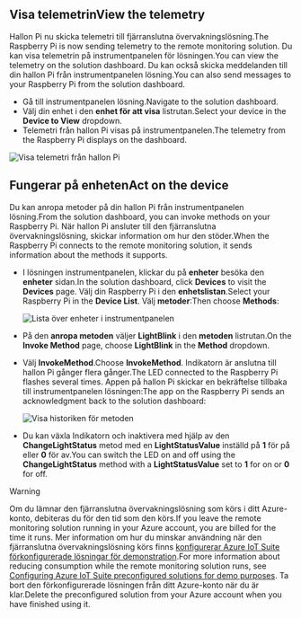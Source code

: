 ## <a name="view-the-telemetry"></a><span data-ttu-id="1270d-101">Visa telemetrin</span><span class="sxs-lookup"><span data-stu-id="1270d-101">View the telemetry</span></span>

<span data-ttu-id="1270d-102">Hallon Pi nu skicka telemetri till fjärranslutna övervakningslösning.</span><span class="sxs-lookup"><span data-stu-id="1270d-102">The Raspberry Pi is now sending telemetry to the remote monitoring solution.</span></span> <span data-ttu-id="1270d-103">Du kan visa telemetrin på instrumentpanelen för lösningen.</span><span class="sxs-lookup"><span data-stu-id="1270d-103">You can view the telemetry on the solution dashboard.</span></span> <span data-ttu-id="1270d-104">Du kan också skicka meddelanden till din hallon Pi från instrumentpanelen lösning.</span><span class="sxs-lookup"><span data-stu-id="1270d-104">You can also send messages to your Raspberry Pi from the solution dashboard.</span></span>

- <span data-ttu-id="1270d-105">Gå till instrumentpanelen lösning.</span><span class="sxs-lookup"><span data-stu-id="1270d-105">Navigate to the solution dashboard.</span></span>
- <span data-ttu-id="1270d-106">Välj din enhet i den **enhet för att visa** listrutan.</span><span class="sxs-lookup"><span data-stu-id="1270d-106">Select your device in the **Device to View** dropdown.</span></span>
- <span data-ttu-id="1270d-107">Telemetri från hallon Pi visas på instrumentpanelen.</span><span class="sxs-lookup"><span data-stu-id="1270d-107">The telemetry from the Raspberry Pi displays on the dashboard.</span></span>

![Visa telemetri från hallon Pi][img-telemetry-display]

## <a name="act-on-the-device"></a><span data-ttu-id="1270d-109">Fungerar på enheten</span><span class="sxs-lookup"><span data-stu-id="1270d-109">Act on the device</span></span>

<span data-ttu-id="1270d-110">Du kan anropa metoder på din hallon Pi från instrumentpanelen lösning.</span><span class="sxs-lookup"><span data-stu-id="1270d-110">From the solution dashboard, you can invoke methods on your Raspberry Pi.</span></span> <span data-ttu-id="1270d-111">När hallon Pi ansluter till den fjärranslutna övervakningslösning, skickar information om hur den stöder.</span><span class="sxs-lookup"><span data-stu-id="1270d-111">When the Raspberry Pi connects to the remote monitoring solution, it sends information about the methods it supports.</span></span>

- <span data-ttu-id="1270d-112">I lösningen instrumentpanelen, klickar du på **enheter** besöka den **enheter** sidan.</span><span class="sxs-lookup"><span data-stu-id="1270d-112">In the solution dashboard, click **Devices** to visit the **Devices** page.</span></span> <span data-ttu-id="1270d-113">Välj din Raspberry Pi i den **enhetslistan**.</span><span class="sxs-lookup"><span data-stu-id="1270d-113">Select your Raspberry Pi in the **Device List**.</span></span> <span data-ttu-id="1270d-114">Välj **metoder**:</span><span class="sxs-lookup"><span data-stu-id="1270d-114">Then choose **Methods**:</span></span>

    ![Lista över enheter i instrumentpanelen][img-list-devices]

- <span data-ttu-id="1270d-116">På den **anropa metoden** väljer **LightBlink** i den **metoden** listrutan.</span><span class="sxs-lookup"><span data-stu-id="1270d-116">On the **Invoke Method** page, choose **LightBlink** in the **Method** dropdown.</span></span>

- <span data-ttu-id="1270d-117">Välj **InvokeMethod**.</span><span class="sxs-lookup"><span data-stu-id="1270d-117">Choose **InvokeMethod**.</span></span> <span data-ttu-id="1270d-118">Indikatorn är anslutna till hallon Pi gånger flera gånger.</span><span class="sxs-lookup"><span data-stu-id="1270d-118">The LED connected to the Raspberry Pi flashes several times.</span></span> <span data-ttu-id="1270d-119">Appen på hallon Pi skickar en bekräftelse tillbaka till instrumentpanelen lösningen:</span><span class="sxs-lookup"><span data-stu-id="1270d-119">The app on the Raspberry Pi sends an acknowledgment back to the solution dashboard:</span></span>

    ![Visa historiken för metoden][img-method-history]

- <span data-ttu-id="1270d-121">Du kan växla Indikatorn och inaktivera med hjälp av den **ChangeLightStatus** metod med en **LightStatusValue** inställd på **1** för på eller **0** för av.</span><span class="sxs-lookup"><span data-stu-id="1270d-121">You can switch the LED on and off using the **ChangeLightStatus** method with a **LightStatusValue** set to **1** for on or **0** for off.</span></span>

> [!WARNING]
> <span data-ttu-id="1270d-122">Om du lämnar den fjärranslutna övervakningslösning som körs i ditt Azure-konto, debiteras du för den tid som den körs.</span><span class="sxs-lookup"><span data-stu-id="1270d-122">If you leave the remote monitoring solution running in your Azure account, you are billed for the time it runs.</span></span> <span data-ttu-id="1270d-123">Mer information om hur du minskar användning när den fjärranslutna övervakningslösning körs finns [konfigurerar Azure IoT Suite förkonfigurerade lösningar för demonstration][lnk-demo-config].</span><span class="sxs-lookup"><span data-stu-id="1270d-123">For more information about reducing consumption while the remote monitoring solution runs, see [Configuring Azure IoT Suite preconfigured solutions for demo purposes][lnk-demo-config].</span></span> <span data-ttu-id="1270d-124">Ta bort den förkonfigurerade lösningen från ditt Azure-konto när du är klar.</span><span class="sxs-lookup"><span data-stu-id="1270d-124">Delete the preconfigured solution from your Azure account when you have finished using it.</span></span>


[img-telemetry-display]: media/iot-suite-raspberry-pi-kit-view-telemetry/telemetry.png
[img-list-devices]: media/iot-suite-raspberry-pi-kit-view-telemetry/listdevices.png
[img-method-history]: media/iot-suite-raspberry-pi-kit-view-telemetry/methodhistory.png

[lnk-demo-config]: https://github.com/Azure/azure-iot-remote-monitoring/blob/master/Docs/configure-preconfigured-demo.md